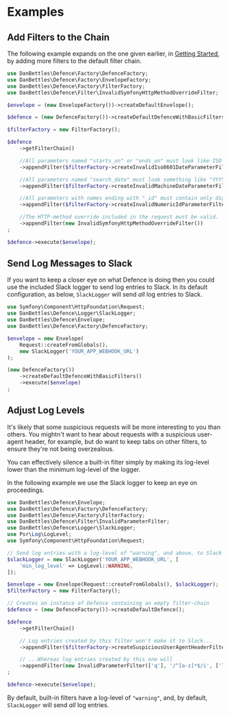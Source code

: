 # Examples

## Add Filters to the Chain

The following example expands on the one given earlier, in [Getting Started](getting-started.md), by adding more filters to the default filter chain.

```php
use DanBettles\Defence\Factory\DefenceFactory;
use DanBettles\Defence\Factory\EnvelopeFactory;
use DanBettles\Defence\Factory\FilterFactory;
use DanBettles\Defence\Filter\InvalidSymfonyHttpMethodOverrideFilter;

$envelope = (new EnvelopeFactory())->createDefaultEnvelope();

$defence = (new DefenceFactory())->createDefaultDefenceWithBasicFilters();

$filterFactory = new FilterFactory();

$defence
    ->getFilterChain()

    //All parameters named "starts_on" or "ends_on" must look like ISO 8601 dates or be blank.
    ->appendFilter($filterFactory->createInvalidIso8601DateParameterFilter(['starts_on', 'ends_on']))

    //All parameters named "search_date" must look something like "YYYY-MM-DD" or "DD-MM-YYYY", or be blank.
    ->appendFilter($filterFactory->createInvalidMachineDateParameterFilter(['search_date']))

    //All parameters with names ending with "_id" must contain only digits or be blank.
    ->appendFilter($filterFactory->createInvalidNumericIdParameterFilter('/_id$/'))

    //The HTTP-method override included in the request must be valid.
    ->appendFilter(new InvalidSymfonyHttpMethodOverrideFilter())
;

$defence->execute($envelope);
```

## Send Log Messages to Slack

If you want to keep a closer eye on what Defence is doing then you could use the included Slack logger to send log entries to Slack.  In its default configuration, as below, `SlackLogger` will send _all_ log entries to Slack.

```php
use Symfony\Component\HttpFoundation\Request;
use DanBettles\Defence\Logger\SlackLogger;
use DanBettles\Defence\Envelope;
use DanBettles\Defence\Factory\DefenceFactory;

$envelope = new Envelope(
    Request::createFromGlobals(),
    new SlackLogger('YOUR_APP_WEBHOOK_URL')
);

(new DefenceFactory())
    ->createDefaultDefenceWithBasicFilters()
    ->execute($envelope)
;
```

## Adjust Log Levels

It's likely that some suspicious requests will be more interesting to you than others.  You mightn't want to hear about requests with a suspicious user-agent header, for example, but do want to keep tabs on other filters, to ensure they're not being overzealous.

You can effectively silence a built-in filter simply by making its log-level lower than the minimum log-level of the logger.

In the following example we use the Slack logger to keep an eye on proceedings.

```php
use DanBettles\Defence\Envelope;
use DanBettles\Defence\Factory\DefenceFactory;
use DanBettles\Defence\Factory\FilterFactory;
use DanBettles\Defence\Filter\InvalidParameterFilter;
use DanBettles\Defence\Logger\SlackLogger;
use Psr\Log\LogLevel;
use Symfony\Component\HttpFoundation\Request;

// Send log entries with a log-level of "warning", and above, to Slack
$slackLogger = new SlackLogger('YOUR_APP_WEBHOOK_URL', [
    'min_log_level' => LogLevel::WARNING,
]);

$envelope = new Envelope(Request::createFromGlobals(), $slackLogger);
$filterFactory = new FilterFactory();

// Creates an instance of Defence containing an empty filter-chain
$defence = (new DefenceFactory())->createDefaultDefence();

$defence
    ->getFilterChain()

    // Log entries created by this filter won't make it to Slack...
    ->appendFilter($filterFactory->createSuspiciousUserAgentHeaderFilter(['log_level' => LogLevel::NOTICE]))

    // ...Whereas log entries created by this one will
    ->appendFilter(new InvalidParameterFilter(['q'], '/^[a-z]*$/i', ['log_level' => LogLevel::WARNING]))
;

$defence->execute($envelope);
```

By default, built-in filters have a log-level of `"warning"`, and, by default, `SlackLogger` will send _all_ log entries.
